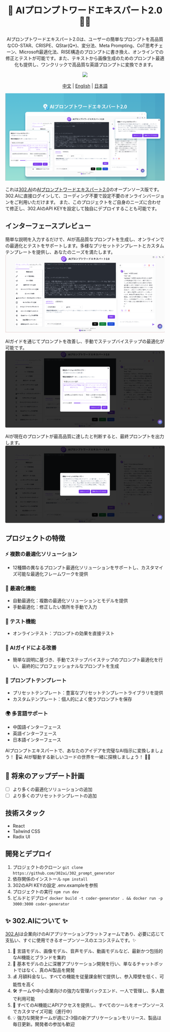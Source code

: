 # <p align="center">🤖 AIプロンプトワードエキスパート2.0 🚀✨</p>

<p align="center">AIプロンプトワードエキスパート2.0は、ユーザーの簡単なプロンプトを高品質なCO-STAR、CRISPE、QStar(Q*)、変分法、Meta Prompting、CoT思考チェーン、Microsoft最適化法、RISE構造のプロンプトに書き換え、オンラインでの修正とテストが可能です。また、テキストから画像生成のためのプロンプト最適化も提供し、ワンクリックで高品質な英語プロンプトに変換できます。</p>

<p align="center"><a href="https://302.ai/ja/tools/prompter/" target="blank"><img src="https://file.302.ai/gpt/imgs/github/20250102/72a57c4263944b73bf521830878ae39a.png" /></a></p >

<p align="center"><a href="README_zh.md">中文</a> | <a href="README.md">English</a> | <a href="README_ja.md">日本語</a></p>

![インターフェースプレビュー](docs/302_AI_Prompt_Expert_2.0_jp.png)

これは[302.AI](https://302.ai/ja/)の[AIプロンプトワードエキスパート2.0](https://302.ai/ja/tools/prompter/)のオープンソース版です。
302.AIに直接ログインして、コーディング不要で設定不要のオンラインバージョンをご利用いただけます。
また、このプロジェクトをご自身のニーズに合わせて修正し、302.AIのAPI KEYを設定して独自にデプロイすることも可能です。

## インターフェースプレビュー
簡単な説明を入力するだけで、AIが高品質なプロンプトを生成し、オンラインでの最適化とテストをサポートします。多様なプリセットテンプレートとカスタムテンプレートを提供し、あなたのニーズを満たします。
![インターフェースプレビュー](docs/302_AI_Prompt_Expert_2.0_jp_screenshot_01.png)      

AIガイドを通じてプロンプトを改善し、手動でステップバイステップの最適化が可能です。
![インターフェースプレビュー](docs/302_AI_Prompt_Expert_2.0_jp_screenshot_02.png)        

AIが現在のプロンプトが最高品質に達したと判断すると、最終プロンプトを出力します。
![インターフェースプレビュー](docs/302_AI_Prompt_Expert_2.0_jp_screenshot_03.png)

## プロジェクトの特徴
### ⚡ 複数の最適化ソリューション
- 12種類の異なるプロンプト最適化ソリューションをサポートし、カスタマイズ可能な最適化フレームワークを提供
### 🔄 最適化機能
- 自動最適化：複数の最適化ソリューションとモデルを提供
- 手動最適化：修正したい箇所を手動で入力
### 🧪 テスト機能
- オンラインテスト：プロンプトの効果を直接テスト
### 🤖 AIガイドによる改善
- 簡単な説明に基づき、手動でステップバイステップのプロンプト最適化を行い、最終的にプロフェッショナルなプロンプトを生成
### 📑 プロンプトテンプレート
- プリセットテンプレート：豊富なプリセットテンプレートライブラリを提供
- カスタムテンプレート：個人的によく使うプロンプトを保存
### 🌍 多言語サポート
- 中国語インターフェース
- 英語インターフェース
- 日本語インターフェース

AIプロンプトエキスパートで、あなたのアイデアを完璧なAI指示に変換しましょう！ 🎉💻 AIが駆動する新しいコードの世界を一緒に探検しましょう！ 🌟🚀

## 🚩 将来のアップデート計画
- [ ] より多くの最適化ソリューションの追加
- [ ] より多くのプリセットテンプレートの追加

## 技術スタック
- React
- Tailwind CSS
- Radix UI

## 開発とデプロイ
1. プロジェクトのクローン `git clone https://github.com/302ai/302_prompt_generator`
2. 依存関係のインストール `npm install`
3. 302のAPI KEYの設定 .env.exampleを参照
4. プロジェクトの実行 `npm run dev`
5. ビルドとデプロイ `docker build -t coder-generator . && docker run -p 3000:3000 coder-generator`

## ✨ 302.AIについて ✨
[302.AI](https://302.ai/ja/)は企業向けのAIアプリケーションプラットフォームであり、必要に応じて支払い、すぐに使用できるオープンソースのエコシステムです。✨
1. 🧠 言語モデル、画像モデル、音声モデル、動画モデルなど、最新かつ包括的なAI機能とブランドを集約
2. 🚀 基本モデルの上に深層アプリケーション開発を行い、単なるチャットボットではなく、真のAI製品を開発
3. 💰 月額料金なし、すべての機能を従量課金制で提供し、参入障壁を低く、可能性を高く
4. 🛠 チームや中小企業向けの強力な管理バックエンド、一人で管理し、多人数で利用可能
5. 🔗 すべてのAI機能にAPIアクセスを提供し、すべてのツールをオープンソースでカスタマイズ可能（進行中）
6. 💡 強力な開発チームが週に2-3個の新アプリケーションをリリース、製品は毎日更新。開発者の参加も歓迎
